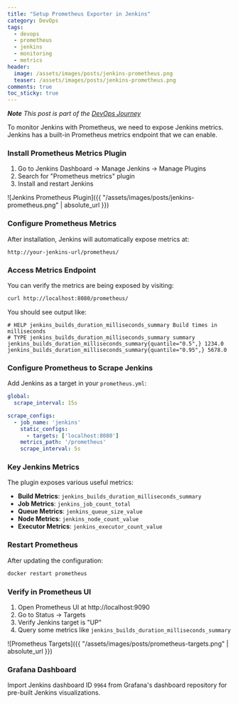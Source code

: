 ```yaml
---
title: "Setup Prometheus Exporter in Jenkins"
category: DevOps
tags: 
  - devops
  - prometheus
  - jenkins
  - monitoring
  - metrics
header:
  image: /assets/images/posts/jenkins-prometheus.png
  teaser: /assets/images/posts/jenkins-prometheus.png
comments: true
toc_sticky: true
---
```

_**Note** This post is part of the [DevOps Journey](/software/devops-journey/)_

To monitor Jenkins with Prometheus, we need to expose Jenkins metrics. Jenkins has a built-in Prometheus metrics endpoint that we can enable.

### Install Prometheus Metrics Plugin

1. Go to Jenkins Dashboard → Manage Jenkins → Manage Plugins
2. Search for "Prometheus metrics" plugin
3. Install and restart Jenkins

![Jenkins Prometheus Plugin]({{ "/assets/images/posts/jenkins-prometheus.png" | absolute_url }})

### Configure Prometheus Metrics

After installation, Jenkins will automatically expose metrics at:
```
http://your-jenkins-url/prometheus/
```

### Access Metrics Endpoint

You can verify the metrics are being exposed by visiting:
```bash
curl http://localhost:8080/prometheus/
```

You should see output like:
```
# HELP jenkins_builds_duration_milliseconds_summary Build times in milliseconds
# TYPE jenkins_builds_duration_milliseconds_summary summary
jenkins_builds_duration_milliseconds_summary{quantile="0.5",} 1234.0
jenkins_builds_duration_milliseconds_summary{quantile="0.95",} 5678.0
```

### Configure Prometheus to Scrape Jenkins

Add Jenkins as a target in your `prometheus.yml`:

```yaml
global:
  scrape_interval: 15s

scrape_configs:
  - job_name: 'jenkins'
    static_configs:
      - targets: ['localhost:8080']
    metrics_path: '/prometheus'
    scrape_interval: 5s
```

### Key Jenkins Metrics

The plugin exposes various useful metrics:

- **Build Metrics**: `jenkins_builds_duration_milliseconds_summary`
- **Job Metrics**: `jenkins_job_count_total`
- **Queue Metrics**: `jenkins_queue_size_value`
- **Node Metrics**: `jenkins_node_count_value`
- **Executor Metrics**: `jenkins_executor_count_value`

### Restart Prometheus

After updating the configuration:
```bash
docker restart prometheus
```

### Verify in Prometheus UI

1. Open Prometheus UI at http://localhost:9090
2. Go to Status → Targets
3. Verify Jenkins target is "UP"
4. Query some metrics like `jenkins_builds_duration_milliseconds_summary`

![Prometheus Targets]({{ "/assets/images/posts/prometheus-targets.png" | absolute_url }})

### Grafana Dashboard

Import Jenkins dashboard ID `9964` from Grafana's dashboard repository for pre-built Jenkins visualizations.
